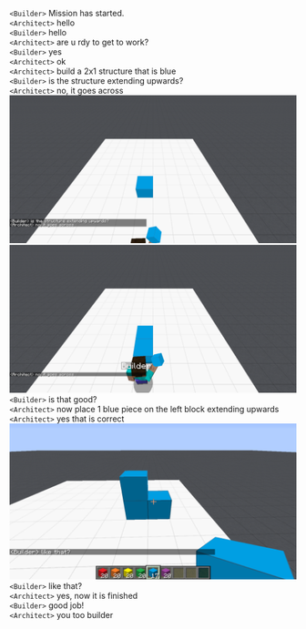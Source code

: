 `<Builder>` Mission has started.<br>
`<Architect>` hello<br>
`<Builder>` hello<br>
`<Architect>` are u rdy to get to work?<br>
`<Builder>` yes<br>
`<Architect>` ok<br>
`<Architect>` build a 2x1 structure that is blue<br>
`<Builder>` is the structure extending upwards?<br>
`<Architect>` no, it goes across<br>
![image 1](data/one_shot_example/images/image_1.png)<br>
![image 2](data/one_shot_example/images/image_2.png)<br>
`<Builder>` is that good?<br>
`<Architect>` now place 1 blue piece on the left block extending upwards<br>
`<Architect>` yes that is correct<br>
![final image](data/one_shot_example/images/final_image.png)<br>
`<Builder>` like that?<br>
`<Architect>` yes, now it is finished<br>
`<Builder>` good job!<br>
`<Architect>` you too builder<br>

